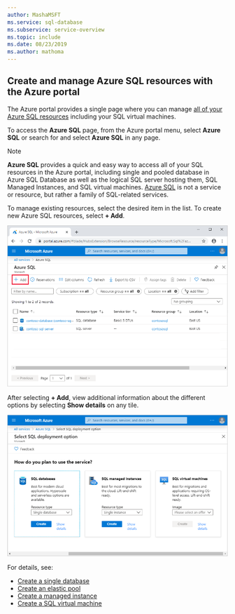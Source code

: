 ```yaml
---
author: MashaMSFT
ms.service: sql-database
ms.subservice: service-overview  
ms.topic: include
ms.date: 08/23/2019
ms.author: mathoma
---
```


## Create and manage Azure SQL resources with the Azure portal

The Azure portal provides a single page where you can manage [all of your Azure SQL resources](https://go.microsoft.com/fwlink/?linkid=2100641) including your SQL virtual machines.

To access the **Azure SQL** page, from the Azure portal menu, select **Azure SQL** or search for and select **Azure SQL** in any page.

> [!NOTE]
> **Azure SQL** provides a quick and easy way to access all of your SQL resources in the Azure portal, including single and pooled database in Azure SQL Database as well as the logical SQL server hosting them, SQL Managed Instances, and SQL virtual machines.  [Azure SQL](../azure-sql-iaas-vs-paas-what-is-overview.md) is not a service or resource, but rather a family of SQL-related services. 

To manage existing resources, select the desired item in the list. To create new Azure SQL resources, select **+ Add**. 

![Azure SQL portal page](./media/sql-database-create-manage-portal/add-azure-sql-resources.png)

After selecting **+ Add**, view additional information about the different options by selecting **Show details** on any tile.

![databases tile details](./media/sql-database-create-manage-portal/single-sql-database-deployment-options.png)

For details, see:

- [Create a single database](../database/single-database-create-quickstart.md)
- [Create an elastic pool](../database/elastic-pool-overview.md#creating-a-new-sql-database-elastic-pool-using-the-azure-portal)
- [Create a managed instance](../managed-instance/instance-create-quickstart.md)
- [Create a SQL virtual machine](../virtual-machines/windows/sql-vm-create-portal-quickstart.md)